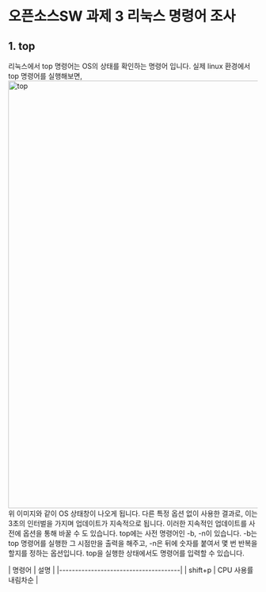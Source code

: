 # 오픈소스SW 과제 3 리눅스 명령어 조사

## 1. top 
리눅스에서 top 명령어는 OS의 상태를 확인하는 명령어 입니다.
실제 linux 환경에서 top 명령어를 실행해보면,
<img width="862" alt="top" src="https://github.com/user-attachments/assets/f05891e4-2b86-439b-bf38-72c198b023d5" />
위 이미지와 같이 OS 상태창이 나오게 됩니다.
다른 특정 옵션 없이 사용한 결과로, 이는 3초의 인터벌을 가지며 업데이트가 지속적으로 됩니다.
이러한 지속적인 업데이트를 사전에 옵션을 통해 바꿀 수 도 있습니다.
top에는 사전 명령어인 -b, -n이 있습니다.
-b는 top 명령어를 실행한 그 시점만을 출력을 해주고, -n은 뒤에 숫자를 붙여서 몇 번 반복을 할지를 정하는 옵션입니다.
top을 실행한 상태에서도 명령어를 입력할 수 있습니다.

|    명령어    |        설명            |
|--------------------------------------|
|    shift+p   |  CPU 사용률 내림차순  |
